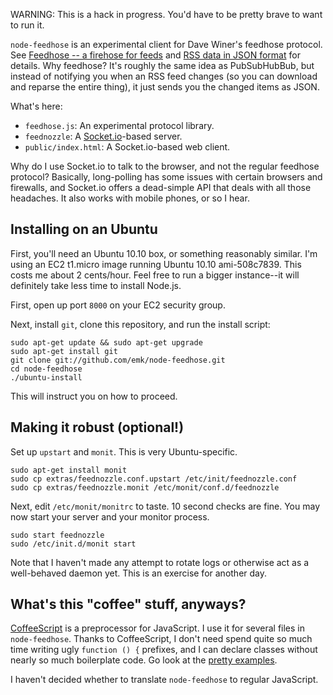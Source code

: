 WARNING: This is a hack in progress.  You'd have to be pretty brave to want
to run it.

`node-feedhose` is an experimental client for Dave Winer's feedhose
protocol.  See [Feedhose -- a firehose for feeds][fh1] and [RSS data in
JSON format][fh2] for details.  Why feedhose?  It's roughly the same idea
as PubSubHubBub, but instead of notifying you when an RSS feed changes (so
you can download and reparse the entire thing), it just sends you the
changed items as JSON.

[fh1]: http://scripting.com/stories/2010/09/30/feedhoseAFirehoseForFeeds.html
[fh2]: http://scripting.com/stories/2010/10/09/nextStepsInTheFeedhoseProj.html

What's here:

* `feedhose.js`: An experimental protocol library.
* `feednozzle`: A [Socket.io][sio]-based server.
* `public/index.html`: A Socket.io-based web client.

Why do I use Socket.io to talk to the browser, and not the regular feedhose
protocol?  Basically, long-polling has some issues with certain browsers
and firewalls, and Socket.io offers a dead-simple API that deals with all
those headaches.  It also works with mobile phones, or so I hear.

[sio]: http://socket.io/

## Installing on an Ubuntu

First, you'll need an Ubuntu 10.10 box, or something reasonably similar.
I'm using an EC2 t1.micro image running Ubuntu 10.10 ami-508c7839.  This
costs me about 2 cents/hour.  Feel free to run a bigger instance--it will
definitely take less time to install Node.js.

First, open up port `8000` on your EC2 security group.

Next, install `git`, clone this repository, and run the install script:

    sudo apt-get update && sudo apt-get upgrade
    sudo apt-get install git
    git clone git://github.com/emk/node-feedhose.git
    cd node-feedhose
    ./ubuntu-install

This will instruct you on how to proceed.

## Making it robust (optional!)

Set up `upstart` and `monit`.  This is very Ubuntu-specific.

    sudo apt-get install monit
    sudo cp extras/feednozzle.conf.upstart /etc/init/feednozzle.conf
    sudo cp extras/feednozzle.monit /etc/monit/conf.d/feednozzle

Next, edit `/etc/monit/monitrc` to taste.  10 second checks are fine.  You
may now start your server and your monitor process.

    sudo start feednozzle
    sudo /etc/init.d/monit start

Note that I haven't made any attempt to rotate logs or otherwise act as a
well-behaved daemon yet.  This is an exercise for another day.

## What's this "coffee" stuff, anyways?

[CoffeeScript][cs] is a preprocessor for JavaScript.  I use it for several
files in `node-feedhose`.  Thanks to CoffeeScript, I don't need spend quite
so much time writing ugly `function () {` prefixes, and I can declare
classes without nearly so much boilerplate code.  Go look at the [pretty
examples][cs].

I haven't decided whether to translate `node-feedhose` to regular
JavaScript.

[cs]: http://jashkenas.github.com/coffee-script/
